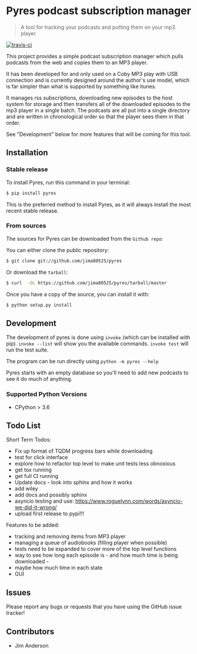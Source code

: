 # Pyres podcast subscription manager

> A tool for tracking your podcasts and putting them on your mp3 player.

[![travis-ci](https://travis-ci.org/jima80525/pyres.svg?branch=master)](https://travis-ci.org/jima80525/pyres)

This project provides a simple podcast subscription manager which pulls podcasts from the web and copies them to an MP3 player.

It has been developed for and only used on a Coby MP3 play with USB connection and is currently designed around the author's use model, which is far simpler than what is supported by something like itunes.

It manages rss subscriptions, downloading new episodes to the host system for storage and then transfers all of the downloaded episodes to the mp3 player in a single batch.  The podcasts are all put into a single directory and are written in chronological order so that the player sees them in that order.

See "Development" below for more features that will be coming for this tool.

## Installation

### Stable release

To install Pyres, run this command in your terminal:

```bash
$ pip install pyres
```

This is the preferred method to install Pyres, as it will always install the most recent stable release.

### From sources

The sources for Pyres can be downloaded from the `Github repo`:

You can either clone the public repository:

```bash
$ git clone git://github.com/jima80525/pyres
```

Or download the `tarball`:

```bash
$ curl  -OL https://github.com/jima80525/pyres/tarball/master
```

Once you have a copy of the source, you can install it with:

```bash
$ python setup.py install
```

## Development

The development of pyres is done using `invoke` (which can be installed with pip). `invoke --list` will show you the available commands. `invoke test` will run the test suite.

The program can be run directly using `python -m pyres --help`

Pyres starts with an empty database so you'll need to add new podcasts to see it do much of anything.

### Supported Python Versions

* CPython > 3.6


## Todo List

Short Term Todos:

* Fix up format of TQDM progress bars while downloading
* test for click interface
* explore how to refactor top level to make unit tests less obnoxious
* get tox running
* get full CI running
* Update docs - look into sphinx and how it works
* add wiley
* add docs and possibly sphinx
* asyncio testing and use: https://www.roguelynn.com/words/asyncio-we-did-it-wrong/
* upload first release to pypi!!!

Features to be added:

* tracking and removing items from MP3 player
* managing a queue of audiobooks (filling player when possible)
* tests need to be expanded to cover more of the top level functions
* way to see how long each episode is - and how much time is being downloaded -
* maybe how much time in each state
* GUI

## Issues

Please report any bugs or requests that you have using the GitHub issue tracker!

## Contributors

* Jim Anderson

